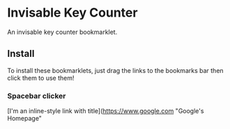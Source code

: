 # Invisable Key Counter
An invisable key counter bookmarklet.

## Install

To install these bookmarklets, just drag the links to the bookmarks bar then click them to use them!

### Spacebar clicker

[I'm an inline-style link with title](https://www.google.com "Google's Homepage"
